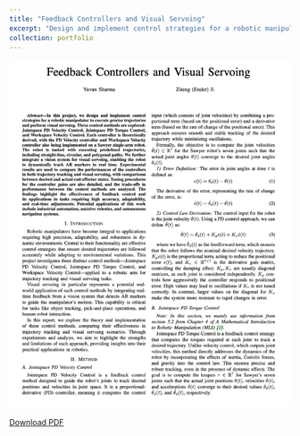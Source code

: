 ```yaml
---
title: "Feedback Controllers and Visual Servoing"
excerpt: "Design and implement control strategies for a robotic manipulator to execute precise trajectories and perform visual servoing."
collection: portfolio
---
```


![Servoing Visual Example](/images/eecs106b_project_1_figure.png)

[Download PDF](assets/EECS106B_Project_1.pdf)
